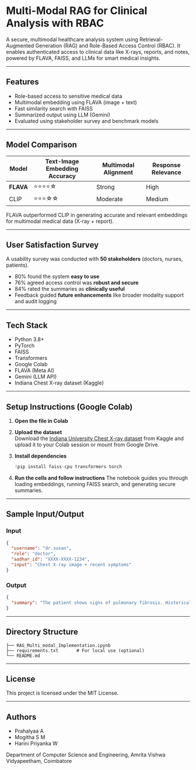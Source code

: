 
# Multi-Modal RAG for Clinical Analysis with RBAC

A secure, multimodal healthcare analysis system using Retrieval-Augmented Generation (RAG) and Role-Based Access Control (RBAC). It enables authenticated access to clinical data like X-rays, reports, and notes, powered by FLAVA, FAISS, and LLMs for smart medical insights.

---

## Features

- Role-based access to sensitive medical data
- Multimodal embedding using FLAVA (image + text)
- Fast similarity search with FAISS
- Summarized output using LLM (Gemini)
- Evaluated using stakeholder survey and benchmark models

---

## Model Comparison

| Model | Text-Image Embedding Accuracy | Multimodal Alignment | Response Relevance |
|-------|-------------------------------|----------------------|--------------------|
| **FLAVA** | ⭐⭐⭐⭐☆ | Strong | High |
| CLIP  | ⭐⭐⭐☆☆ | Moderate | Medium |

FLAVA outperformed CLIP in generating accurate and relevant embeddings for multimodal medical data (X-ray + report).

---

## User Satisfaction Survey

A usability survey was conducted with **50 stakeholders** (doctors, nurses, patients).

- 80% found the system **easy to use**
- 76% agreed access control was **robust and secure**
- 84% rated the summaries as **clinically useful**
- Feedback guided **future enhancements** like broader modality support and audit logging

---

## Tech Stack

- Python 3.8+
- PyTorch
- FAISS
- Transformers
- Google Colab
- FLAVA (Meta AI)
- Gemini (LLM API)
- Indiana Chest X-ray dataset (Kaggle)

---

## Setup Instructions (Google Colab)

1. **Open the file in Colab**
   
2. **Upload the dataset**  
   Download the [Indiana University Chest X-ray dataset](https://www.kaggle.com/datasets/nih-chest-xrays/data) from Kaggle and upload it to your Colab session or mount from Google Drive.

3. **Install dependencies**
   ```python
   !pip install faiss-cpu transformers torch
   ```

4. **Run the cells and follow instructions**
   The notebook guides you through loading embeddings, running FAISS search, and generating secure summaries.

---

## Sample Input/Output

### Input

```json
{
  "username": "dr.susan",
  "role": "doctor",
  "aadhar_id": "XXXX-XXXX-1234",
  "input": "Chest X-ray image + recent symptoms"
}
```

###  Output

```json
{
  "summary": "The patient shows signs of pulmonary fibrosis. Historical data reveals prior TB infection. Recommended to conduct CT scan for confirmation. Prescribed: Inhaled corticosteroids."
}
```

---

##  Directory Structure

```
├── RAG_Multi_modal_Implementation.ipynb
├── requirements.txt       # For local use (optional)
└── README.md
```

---

## License

This project is licensed under the MIT License.

---

## Authors

* Prahalyaa A
* Mogitha S M
* Harini Priyanka W

Department of Computer Science and Engineering,
Amrita Vishwa Vidyapeetham, Coimbatore


